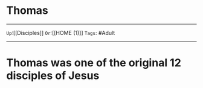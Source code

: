 # Thomas

---

`Up`:[[Disciples]] `Or`:[[HOME (1)]] `Tags`: #Adult

---

# Thomas was one of the original 12 disciples of Jesus